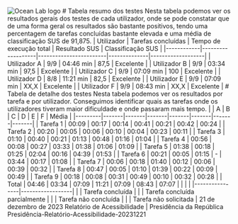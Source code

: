 ![Ocean Lab logo](image01)  # Tabela resumo dos testes  Nesta tabela podemos ver os resultados gerais dos testes de cada utilizador, onde se pode constatar que de uma forma geral os resultados são bastante positivos, tendo uma percentagem de tarefas concluídas bastante elevada e uma média de classificação SUS de 91,875.  | Utilizador | Tarefas concluídas | Tempo de execução total | Resultado SUS | Classificação SUS | |------------|-------------------|------------------------|--------------|-------------------| | Utilizador A | 9/9 | 04:46 min | 87,5 | Excelente | | Utilizador B | 9/9 | 03:34 min | 97,5 | Excelente | | Utilizador C | 9/9 | 07:09 min | 100 | Excelente | | Utilizador D | 8/8 | 11:21 min | 82,5 | Excelente | | Utilizador E | 9/9 | 07:09 min | XX,X | Excelente | | Utilizador F | 9/9 | 08:43 min | XX,X | Excelente |  # Tabela de detalhe dos testes  Nesta tabela podemos ver os resultados por tarefa e por utilizador. Conseguimos identificar quais as tarefas onde os utilizadores tiveram maior dificuldade e onde passaram mais tempo.  | | A | B | C | D | E | F | Média | |---------|-------|-------|-------|-------|-------|-------|-------| | Tarefa 1 | 00:09 | 00:17 | 00:14 | 00:41 | 00:21 | 00:42 | 00:24 | | Tarefa 2 | 00:20 | 00:05 | 00:06 | 00:10 | 00:04 | 00:23 | 00:11 | | Tarefa 3 | 01:10 | 00:40 | 00:21 | 01:13 | 00:48 | 01:16 | 01:04 | | Tarefa 4 | 00:56 | 00:08 | 00:27 | 03:33 | 01:38 | 01:06 | 01:09 | | Tarefa 5 | 01:38 | 00:18 | 01:25 | 02:04 | 00:16 | 04:39 | 01:53 | | Tarefa 6 | 00:21 | 00:05 | 01:15 | - | 03:44 | 00:17 | 01:08 | | Tarefa 7 | 00:06 | 00:18 | 01:40 | 00:12 | 00:06 | 00:39 | 00:32 | | Tarefa 8 | 00:47 | 00:05 | 01:10 | 01:39 | 00:22 | 00:09 | 00:49 | | Tarefa 9 | 00:18 | 00:08 | 00:31 | 00:49 | 00:10 | 00:32 | 00:28 | | Total | 04:46 | 03:34 | 07:09 | 11:21 | 07:09 | 08:43 | 07:07 |  | | | |----------------|------------------| | | Tarefa concluída | | | Tarefa concluída parcialmente | | | Tarefa não concluída | | | Tarefa não solicitada |  21 de dezembro de 2023   Relatório de Acessibilidade | Presidência da República   Presidência-Relatório-Acessibilidade-20231221  <!-- 7 / 24 -->
